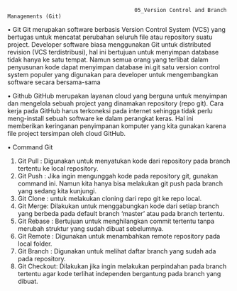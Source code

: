                                             05_Version Control and Branch Managements (Git)

•	Git
Git merupakan software berbasis Version Control System (VCS) yang bertugas untuk mencatat perubahan seluruh file atau repository suatu project. Developer software biasa menggunakan Git untuk distributed revision (VCS terdistribusi), hal ini bertujuan untuk menyimpan database tidak hanya ke satu tempat. Namun semua orang yang terlibat dalam penyusunan kode dapat menyimpan database ini.git satu version control system populer yang digunakan para developer untuk mengembangkan software secara bersama-sama

•	Github
GitHub merupakan layanan cloud yang berguna untuk menyimpan dan mengelola sebuah project yang dinamakan repository (repo git). Cara kerja pada GitHub harus terkoneksi pada internet sehingga tidak perlu meng-install sebuah software ke dalam perangkat keras. Hal ini memberikan keringanan penyimpanan komputer yang kita gunakan karena file project tersimpan oleh cloud GitHub.

•	Command Git
1.	Git Pull : Digunakan untuk menyatukan kode dari repository pada branch tertentu ke local repository.
2.	Git Push : Jika ingin mengunggah kode pada repository git, gunakan command ini. Namun kita hanya bisa melakukan git push pada branch yang sedang kita kunjungi.
3.	Git Clone : untuk melakukan cloning dari repo git ke repo local.
4.	Git Merge: Dilakukan untuk menggabungkan kode dari setiap branch yang berbeda pada default branch ‘master’ atau pada branch tertentu.
5.	Git Rebase : Bertujuan untuk menghilangkan commit tertentu tanpa merubah struktur yang sudah dibuat sebelumnya.
6.	Git Remote : Digunakan untuk menambahkan remote repository pada local folder.
7.	Git Branch : Digunakan untuk melihat daftar branch yang sudah ada pada repository.
8.	Git Checkout: Dilakukan jika ingin melakukan perpindahan pada branch tertentu agar kode terlihat independen bergantung pada branch yang dibuat.
